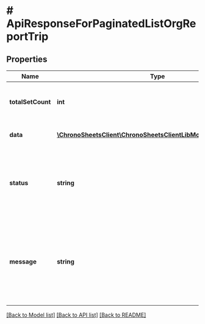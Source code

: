 # # ApiResponseForPaginatedListOrgReportTrip

## Properties

Name | Type | Description | Notes
------------ | ------------- | ------------- | -------------
**totalSetCount** | **int** | The count of total records that are being paginated | [optional]
**data** | [**\ChronoSheetsClient\ChronoSheetsClientLibModel\OrgReportTrip[]**](OrgReportTrip.md) | The main Data of the response | [optional]
**status** | **string** | The API response status. Indicates if the request was successful, failed or was unauthorised. | [optional]
**message** | **string** | A message to accompany the response status.  If the Status is failed, this message will hint why it failed and what you need to do. | [optional]

[[Back to Model list]](../../README.md#models) [[Back to API list]](../../README.md#endpoints) [[Back to README]](../../README.md)
